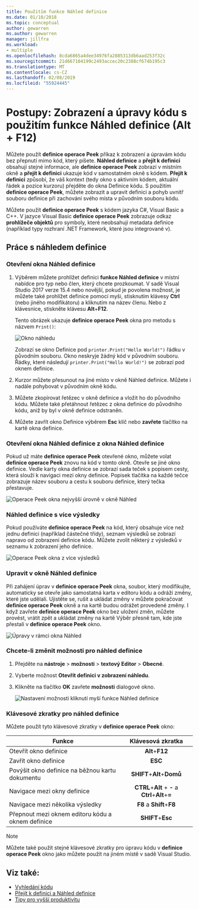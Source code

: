 ```yaml
---
title: Použitím funkce Náhled definice
ms.date: 01/10/2018
ms.topic: conceptual
author: gewarren
ms.author: gewarren
manager: jillfra
ms.workload:
- multiple
ms.openlocfilehash: 8cda6865a4dee34976fa2885313db6aad253f32c
ms.sourcegitcommit: 21d667104199c2493accec20c2388cf674b195c3
ms.translationtype: MT
ms.contentlocale: cs-CZ
ms.lasthandoff: 02/08/2019
ms.locfileid: "55924445"
---
```

# <a name="how-to-view-and-edit-code-by-using-peek-definition-altf12"></a>Postupy: Zobrazení a úpravy kódu s použitím funkce Náhled definice (Alt + F12)

Můžete použít **definice operace Peek** příkaz k zobrazení a úpravám kódu bez přepnutí mimo kód, který píšete. **Náhled definice** a **přejít k definici** obsahují stejné informace, ale **definice operace Peek** zobrazí v místním okně a **přejít k definici** ukazuje kód v samostatném okně s kódem. **Přejít k definici** způsobí, že váš kontext (tedy okno s aktivním kódem, aktuální řádek a pozice kurzoru) přejděte do okna Definice kódu. S použitím **definice operace Peek**, můžete zobrazit a upravit definici a pohyb uvnitř souboru definice při zachování svého místa v původním souboru kódu.

Můžete použít **definice operace Peek** s kódem jazyka C#, Visual Basic a C++. V jazyce Visual Basic **definice operace Peek** zobrazuje odkaz **prohlížeče objektů** pro symboly, které neobsahují metadata definice (například typy rozhraní .NET Framework, které jsou integrované v).

## <a name="working-with-peek-definition"></a>Práce s náhledem definice

### <a name="to-open-a-peek-definition-window"></a>Otevření okna Náhled definice

1. Výběrem můžete prohlížet definici **funkce Náhled definice** v místní nabídce pro typ nebo člen, který chcete prozkoumat. V sadě Visual Studio 2017 verze 15.4 nebo novější, pokud je povolena možnost, je můžete také prohlížet definice pomocí myši, stisknutím klávesy **Ctrl** (nebo jiného modifikátoru) a kliknutím na název členu. Nebo z klávesnice, stiskněte klávesu **Alt**+**F12**.

     Tento obrázek ukazuje **definice operace Peek** okna pro metodu s názvem `Print()`:

     ![Okno náhledu](../ide/media/peekwindow.png)

     Zobrazí se okno Definice pod `printer.Print("Hello World!")` řádku v původním souboru. Okno neskryje žádný kód v původním souboru. Řádky, které následují `printer.Print("Hello World!")` se zobrazí pod oknem definice.

1. Kurzor můžete přesunout na jiné místo v okně Náhled definice. Můžete i nadále pohybovat v původním okně kódu.

1. Můžete zkopírovat řetězec v okně definice a vložit ho do původního kódu. Můžete také přetáhnout řetězec z okna definice do původního kódu, aniž by byl v okně definice odstraněn.

1. Můžete zavřít okno Definice výběrem **Esc** klíč nebo **zavřete** tlačítko na kartě okna definice.

### <a name="open-a-peek-definition-window-from-within-a-peek-definition-window"></a>Otevření okna Náhled definice z okna Náhled definice

Pokud už máte **definice operace Peek** otevřené okno, můžete volat **definice operace Peek** znovu na kód v tomto okně. Otevře se jiné okno definice. Vedle karty okna definice se zobrazí sada teček s popisem cesty, která slouží k navigaci mezi okny definice. Popisek tlačítka na každé tečce zobrazuje název souboru a cestu k souboru definice, který tečka přestavuje.

   ![Operace Peek okna nejvyšší úrovně v okně Náhled](../ide/media/peekwithinpeek.png)

### <a name="peek-definition-with-multiple-results"></a>Náhled definice s více výsledky

Pokud používáte **definice operace Peek** na kód, který obsahuje více než jednu definici (například částečné třídy), seznam výsledků se zobrazí napravo od zobrazení definice kódu. Můžete zvolit některý z výsledků v seznamu k zobrazení jeho definice.

   ![Operace Peek okna z více výsledků](../ide/media/peekmultiple.png)

### <a name="edit-inside-the-peek-definition-window"></a>Upravit v okně Náhled definice

Při zahájení úprav v **definice operace Peek** okna, soubor, který modifikujte, automaticky se otevře jako samostatná karta v editoru kódu a odráží změny, které jste udělali. Ujistěte se, rušit a ukládat změny v můžete pokračovat **definice operace Peek** okně a na kartě budou odrážet provedené změny. I když zavřete **definice operace Peek** okno bez uložení změn, můžete provést, vrátit zpět a ukládat změny na kartě Výběr přesně tam, kde jste přestali v **definice operace Peek** okno.

   ![Úpravy v rámci okna Náhled](../ide/media/peekedit.png)

### <a name="to-change-options-for-peek-definition"></a>Chcete-li změnit možnosti pro náhled definice

1. Přejděte na **nástroje** > **možnosti** > **textový Editor** > **Obecné**.

1. Vyberte možnost **Otevřít definici v zobrazení náhledu**.

1. Klikněte na tlačítko **OK** zavřete **možnosti** dialogové okno.

   ![Nastavení možnosti kliknutí myší funkce Náhled definice](../ide/media/editor_options_peek_view.png)

### <a name="keyboard-shortcuts-for-peek-definition"></a>Klávesové zkratky pro náhled definice

Můžete použít tyto klávesové zkratky v **definice operace Peek** okno:

|Funkce|Klávesová zkratka|
|-------------------|:-----------------------:|
|Otevřít okno definice|**Alt**+**F12**|
|Zavřít okno definice|**ESC**|
|Povýšit okno definice na běžnou kartu dokumentu|**SHIFT**+**Alt**+**Domů**|
|Navigace mezi okny definice|**CTRL**+**Alt** + **-** a **Ctrl**+**Alt**+**=**|
|Navigace mezi několika výsledky|**F8** a **Shift**+**F8**|
|Přepnout mezi oknem editoru kódu a oknem definice|**SHIFT**+**Esc**|

> [!NOTE]
> Můžete také použít stejné klávesové zkratky pro úpravu kódu v **definice operace Peek** okno jako můžete použít na jiném místě v sadě Visual Studio.

## <a name="see-also"></a>Viz také:

- [Vyhledání kódu](../ide/navigating-code.md)
- [Přejít k definici a Náhled definice](../ide/go-to-and-peek-definition.md)
- [Tipy pro vyšší produktivitu](../ide/productivity-tips-for-visual-studio.md)